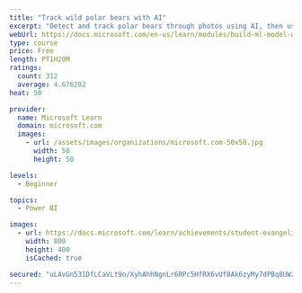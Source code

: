 ```yaml
---
title: "Track wild polar bears with AI"
excerpt: "Detect and track polar bears through photos using AI, then use Power BI to show where polar bears are being spotted."
webUrl: https://docs.microsoft.com/en-us/learn/modules/build-ml-model-with-azure-stream-analytics/
type: course
price: Free
length: PT1H20M
ratings:
  count: 312
  average: 4.676282
heat: 50

provider:
  name: Microsoft Learn
  domain: microsoft.com
  images:
    - url: /assets/images/organizations/microsoft.com-50x50.jpg
      width: 50
      height: 50

levels:
  - Beginner

topics:
  - Power BI

images:
  - url: https://docs.microsoft.com/learn/achievements/student-evangelism/build-ml-model-with-azure-stream-analytics-badge-social.png
    width: 800
    height: 400
    isCached: true

secured: "uLAvGn531DfLCaVLt9o/XyhAhhNgnLr6RPc5HfRX6vUf8Ak6zyMy7dPBq8UWz1w6zqqVWXS7MYPPqrxOrRqTnx3YejU6/1vykNTl4N988bDRdeGqLRSmDCmrd1aqUV80ercmpOKUBLL9eu2TGWtrA7dtyb3Cq5zWX2BahkEMxa95D6PTupnBOJ0atCW5s+pjOvoGQMGBcGP8nEDJ8JJR2EJfBF95xSLs9Osqw8TwuBD9yQXjL0bcC3WwvYoWwYj0K+EieHwJlzRAryPRgArgpRPiv9pXcYPeqRvxqGkwqjNv/zsORHARYNW72XIbt/2KsfZ4E8C2WMKcos74PEWJBFPdnAFNYWef3LXuyltf9IJK232nw6P5HXcJxKESxD/On9PwELgFSbnS0OsHC5M9vJzKhi4IN+GQTvRefL6cViY=;32RTS3gp9RNsNvTIEjcvDA=="
---
```


